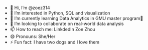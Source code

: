 - 👋 Hi, I’m @zoez314
- 👀 I’m interested in Python, SQL and visualization
- 🌱 I’m currently learning Data Analytics in GMU master program👋
- 💞️ I’m looking to collaborate on real-world data analysis
- 📫 How to reach me: LinkdedIn Zoe Zhou
- 😄 Pronouns: She/Her
- ⚡ Fun fact: I have two dogs and I love them

<!---
zoez314/zoez314 is a ✨ special ✨ repository because its `README.md` (this file) appears on your GitHub profile.
You can click the Preview link to take a look at your changes.
--->
